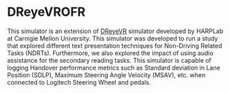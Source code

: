 # DReyeVROFR
This simulator is an extension of [DReyeVR](https://github.com/HARPLab/DReyeVR) simulator developed by HARPLab at Carnigie Mellon University. This simulator was developed to run a study that explored different text presentation techniques for Non-Driving Related Tasks (NDRTs). Furthermore, we also explored the impact of using audio assistance for the secondary reading tasks.
This simulator is capable of logging Handover performance metrics such as Standard deviation in Lane Position (SDLP), Maximum Steering Angle Velocity (MSAV), etc. when connected to Logitech Steering Wheel and pedals.
